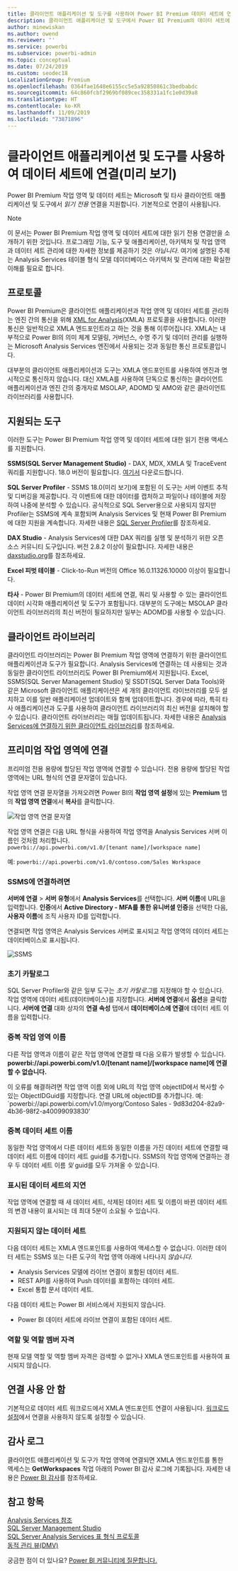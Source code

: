 ```yaml
---
title: 클라이언트 애플리케이션 및 도구를 사용하여 Power BI Premium 데이터 세트에 연결(미리 보기)
description: 클라이언트 애플리케이션 및 도구에서 Power BI Premium의 데이터 세트에 연결하는 방법에 대해 설명합니다.
author: minewiskan
ms.author: owend
ms.reviewer: ''
ms.service: powerbi
ms.subservice: powerbi-admin
ms.topic: conceptual
ms.date: 07/24/2019
ms.custom: seodec18
LocalizationGroup: Premium
ms.openlocfilehash: 0364fae1648e6155cc5e5a92850861c3bedbabdc
ms.sourcegitcommit: 64c860fcbf2969bf089cec358331a1fc1e0d39a8
ms.translationtype: HT
ms.contentlocale: ko-KR
ms.lasthandoff: 11/09/2019
ms.locfileid: "73871896"
---
```

# <a name="connect-to-datasets-with-client-applications-and-tools-preview"></a>클라이언트 애플리케이션 및 도구를 사용하여 데이터 세트에 연결(미리 보기)

Power BI Premium 작업 영역 및 데이터 세트는 Microsoft 및 타사 클라이언트 애플리케이션 및 도구에서 *읽기 전용* 연결을 지원합니다. 기본적으로 연결이 사용됩니다.

> [!NOTE]
> 이 문서는 Power BI Premium 작업 영역 및 데이터 세트에 대한 읽기 전용 연결만을 소개하기 위한 것입니다. 프로그래밍 기능, 도구 및 애플리케이션, 아키텍처 및 작업 영역과 데이터 세트 관리에 대한 자세한 정보를 제공하기 것은 *아닙니다*. 여기에 설명된 주제는 Analysis Services 테이블 형식 모델 데이터베이스 아키텍처 및 관리에 대한 확실한 이해를 필요로 합니다.

## <a name="protocol"></a>프로토콜

Power BI Premium은 클라이언트 애플리케이션과 작업 영역 및 데이터 세트를 관리하는 엔진 간의 통신을 위해 [XML for Analysis](https://docs.microsoft.com/bi-reference/xmla/xml-for-analysis-xmla-reference)(XMLA) 프로토콜을 사용합니다. 이러한 통신은 일반적으로 XMLA 엔드포인트라고 하는 것을 통해 이루어집니다. XMLA는 내부적으로 Power BI의 의미 체계 모델링, 거버넌스, 수명 주기 및 데이터 관리를 실행하는 Microsoft Analysis Services 엔진에서 사용되는 것과 동일한 통신 프로토콜입니다. 

대부분의 클라이언트 애플리케이션과 도구는 XMLA 엔드포인트를 사용하여 엔진과 명시적으로 통신하지 않습니다. 대신 XMLA를 사용하여 단독으로 통신하는 클라이언트 애플리케이션과 엔진 간의 중개자로 MSOLAP, ADOMD 및 AMO와 같은 클라이언트 라이브러리를 사용합니다.


## <a name="supported-tools"></a>지원되는 도구

이러한 도구는 Power BI Premium 작업 영역 및 데이터 세트에 대한 읽기 전용 액세스를 지원합니다.

**SSMS(SQL Server Management Studio)** - DAX, MDX, XMLA 및 TraceEvent 쿼리를 지원합니다. 18.0 버전이 필요합니다. [여기서](https://docs.microsoft.com/sql/ssms/download-sql-server-management-studio-ssms) 다운로드합니다. 

**SQL Server Profiler** - SSMS 18.0(미리 보기)에 포함된 이 도구는 서버 이벤트 추적 및 디버깅을 제공합니다. 각 이벤트에 대한 데이터를 캡처하고 파일이나 테이블에 저장하여 나중에 분석할 수 있습니다. 공식적으로 SQL Server용으로 사용되지 않지만 Profiler는 SSMS에 계속 포함되며 Analysis Services 및 현재 Power BI Premium에 대한 지원을 계속합니다. 자세한 내용은 [SQL Server Profiler](https://docs.microsoft.com/sql/tools/sql-server-profiler/sql-server-profiler)를 참조하세요.

**DAX Studio** - Analysis Services에 대한 DAX 쿼리를 실행 및 분석하기 위한 오픈 소스 커뮤니티 도구입니다. 버전 2.8.2 이상이 필요합니다. 자세한 내용은 [daxstudio.org](https://daxstudio.org/)를 참조하세요.

**Excel 피벗 테이블** - Click-to-Run 버전의 Office 16.0.11326.10000 이상이 필요합니다.

**타사** - Power BI Premium의 데이터 세트에 연결, 쿼리 및 사용할 수 있는 클라이언트 데이터 시각화 애플리케이션 및 도구가 포함됩니다. 대부분의 도구에는 MSOLAP 클라이언트 라이브러리의 최신 버전이 필요하지만 일부는 ADOMD를 사용할 수 있습니다.

## <a name="client-libraries"></a>클라이언트 라이브러리

클라이언트 라이브러리는 Power BI Premium 작업 영역에 연결하기 위한 클라이언트 애플리케이션과 도구가 필요합니다. Analysis Services에 연결하는 데 사용되는 것과 동일한 클라이언트 라이브러리도 Power BI Premium에서 지원됩니다. Excel, SSMS(SQL Server Management Studio) 및 SSDT(SQL Server Data Tools)와 같은 Microsoft 클라이언트 애플리케이션은 세 개의 클라이언트 라이브러리를 모두 설치하고 이를 일반 애플리케이션 업데이트와 함께 업데이트합니다. 경우에 따라, 특히 타사 애플리케이션과 도구를 사용하여 클라이언트 라이브러리의 최신 버전을 설치해야 할 수 있습니다. 클라이언트 라이브러리는 매월 업데이트됩니다. 자세한 내용은 [Analysis Services에 연결하기 위한 클라이언트 라이브러리](https://docs.microsoft.com/azure/analysis-services/analysis-services-data-providers)를 참조하세요.

## <a name="connecting-to-a-premium-workspace"></a>프리미엄 작업 영역에 연결

프리미엄 전용 용량에 할당된 작업 영역에 연결할 수 있습니다. 전용 용량에 할당된 작업 영역에는 URL 형식의 연결 문자열이 있습니다. 

작업 영역 연결 문자열을 가져오려면 Power BI의 **작업 영역 설정**에 있는 **Premium** 탭의 **작업 영역 연결**에서 **복사**를 클릭합니다.

![작업 영역 연결 문자열](media/service-premium-connect-tools/connect-tools-workspace-connection.png)

작업 영역 연결은 다음 URL 형식을 사용하여 작업 영역을 Analysis Services 서버 이름인 것처럼 처리합니다.   
`powerbi://api.powerbi.com/v1.0/[tenant name]/[workspace name]` 

예: `powerbi://api.powerbi.com/v1.0/contoso.com/Sales Workspace`

### <a name="to-connect-in-ssms"></a>SSMS에 연결하려면

**서버에 연결** > **서버 유형**에서 **Analysis Services**를 선택합니다. **서버 이름**에 URL을 입력합니다. **인증**에서 **Active Directory - MFA를 통한 유니버셜 인증**을 선택한 다음, **사용자 이름**에 조직 사용자 ID를 입력합니다. 

연결되면 작업 영역은 Analysis Services 서버로 표시되고 작업 영역의 데이터 세트는 데이터베이스로 표시됩니다.  

![SSMS](media/service-premium-connect-tools/connect-tools-ssms.png)

### <a name="initial-catalog"></a>초기 카탈로그

SQL Server Profiler와 같은 일부 도구는 *초기 카탈로그*를 지정해야 할 수 있습니다. 작업 영역에 데이터 세트(데이터베이스)를 지정합니다. **서버에 연결**에서 **옵션**을 클릭합니다. **서버에 연결** 대화 상자의 **연결 속성** 탭에서 **데이터베이스에 연결**에 데이터 세트 이름을 입력합니다.

### <a name="duplicate-workspace-name"></a>중복 작업 영역 이름

다른 작업 영역과 이름이 같은 작업 영역에 연결할 때 다음 오류가 발생할 수 있습니다. **powerbi://api.powerbi.com/v1.0/[tenant name]/[workspace name]에 연결할 수 없습니다.**

이 오류를 해결하려면 작업 영역 이름 외에 URL의 작업 영역 objectID에서 복사할 수 있는 ObjectIDGuid를 지정합니다. 연결 URL에 objectID를 추가합니다. 예: `powerbi://api.powerbi.com/v1.0/myorg/Contoso Sales - 9d83d204-82a9-4b36-98f2-a40099093830'

### <a name="duplicate-dataset-name"></a>중복 데이터 세트 이름

동일한 작업 영역에서 다른 데이터 세트와 동일한 이름을 가진 데이터 세트에 연결할 때 데이터 세트 이름에 데이터 세트 guid를 추가합니다. SSMS의 작업 영역에 연결하는 경우 두 데이터 세트 이름 *및* guid를 모두 가져올 수 있습니다. 

### <a name="delay-in-datasets-shown"></a>표시된 데이터 세트의 지연

작업 영역에 연결할 때 새 데이터 세트, 삭제된 데이터 세트 및 이름이 바뀐 데이터 세트의 변경 내용이 표시되는 데 최대 5분이 소요될 수 있습니다. 

### <a name="unsupported-datasets"></a>지원되지 않는 데이터 세트

다음 데이터 세트는 XMLA 엔드포인트를 사용하여 액세스할 수 없습니다. 이러한 데이터 세트는 SSMS 또는 다른 도구의 작업 영역 아래에 나타나지 *않습니다*. 

- Analysis Services 모델에 라이브 연결이 포함된 데이터 세트. 
- REST API를 사용하여 Push 데이터를 포함하는 데이터 세트.
- Excel 통합 문서 데이터 세트. 

다음 데이터 세트는 Power BI 서비스에서 지원되지 않습니다.   

- Power BI 데이터 세트에 라이브 연결이 포함된 데이터 세트.

### <a name="roles-and-role-memberships"></a>역할 및 역할 멤버 자격

현재 모델 역할 및 역할 멤버 자격은 검색할 수 없거나 XMLA 엔드포인트를 사용하여 표시되지 않습니다.

## <a name="disable-connectivity"></a>연결 사용 안 함

기본적으로 데이터 세트 워크로드에서 XMLA 엔드포인트 연결이 사용됩니다. [워크로드 설정](service-admin-premium-workloads.md#workload-settings)에서 연결을 사용하지 않도록 설정할 수 있습니다.

## <a name="audit-logs"></a>감사 로그 

클라이언트 애플리케이션 및 도구가 작업 영역에 연결되면 XMLA 엔드포인트를 통한 액세스는 **GetWorkspaces** 작업 아래의 Power BI 감사 로그에 기록됩니다. 자세한 내용은 [Power BI 감사](service-admin-auditing.md)를 참조하세요.

## <a name="see-also"></a>참고 항목

[Analysis Services 참조](https://docs.microsoft.com/bi-reference/#pivot=home&panel=home-all)   
[SQL Server Management Studio](https://docs.microsoft.com/sql/ssms/sql-server-management-studio-ssms)   
[SQL Server Analysis Services 표 형식 프로토콜](https://docs.microsoft.com/openspecs/sql_server_protocols/ms-ssas-t/b98ed40e-c27a-4988-ab2d-c9c904fe13cf)   
[동적 관리 뷰(DMV)](https://docs.microsoft.com/sql/analysis-services/instances/use-dynamic-management-views-dmvs-to-monitor-analysis-services)   


궁금한 점이 더 있나요? [Power BI 커뮤니티에 질문합니다.](https://community.powerbi.com/)
